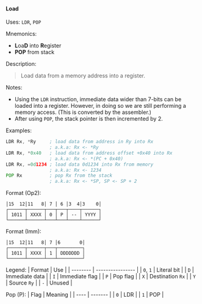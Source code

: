#### Load

Uses:
`LDR`, `POP`

Mnemonics:
- **L**oa**D** into **R**egister
- **POP** from stack

Description:
> Load data from a memory address into a register.

Notes:
- Using the `LDR` instruction, immediate data wider than 7-bits can be loaded
  into a register. However, in doing so we are still performing a memory access.
  (This is converted by the assembler.)
- After using `POP`, the stack pointer is then incremented by 2.

Examples:
```asm
LDR Rx, *Ry     ; load data from address in Ry into Rx
                ; a.k.a: Rx <- *Ry
LDR Rx, *0x40   ; load data from address offset +0x40 into Rx
                ; a.k.a: Rx <- *(PC + 0x40)
LDR Rx, =0d1234 ; load data 0d1234 into Rx from memory
                ; a.k.a: Rx <- 1234
POP Rx          ; pop Rx from the stack
                ; a.k.a: Rx <- *SP, SP <- SP + 2
```

Format (Op2):
```
│15  12│11   8│ 7 │ 6 │3  4│3    0│
┌──────┬──────┬───┬───┬────┬──────┐
│ 1011 │ XXXX │ 0 │ P │ -- │ YYYY │
└──────┴──────┴───┴───┴────┴──────┘
```

Format (Imm):
```
│15  12│11   8│ 7 │6       0│
┌──────┬──────┬───┬─────────┐
│ 1011 │ XXXX │ 1 │ DDDDDDD │
└──────┴──────┴───┴─────────┘
```

Legend:
| Format   | Use              |
| -------- | ---------------- |
| `0`, `1` | Literal bit      |
| `D`      | Immediate data   |
| `I`      | Immediate flag   |
| `P`      | Pop flag         |
| `X`      | Destination `Rx` |
| `Y`      | Source `Ry`      |
| `-`      | Unused           |

Pop (P):
| Flag | Meaning |
| ---- | ------- |
| `0`  | LDR     |
| `1`  | POP     |
